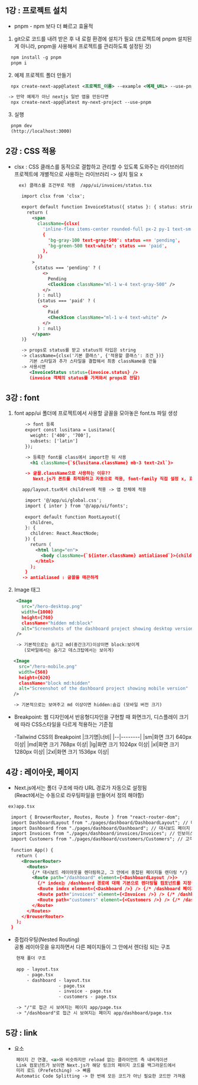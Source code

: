 ## 1강 : 프로젝트 설치
- pnpm - npm 보다 더 빠르고 효율적
  
1. git으로 코드를 내려 받은 후 내 로컬 환경에 설치가 필요
  (프로젝트에 pnpm 설치된 게 아니라, pnpm을 사용해서 프로젝트를 관리하도록 설정된 것)
  ```xml
    npm install -g pnpm
    pnpm i
  ```

2. 예제 프로젝트 폴더 만들기
  ```xml
    npx create-next-app@latest <프로젝트_이름> --example <예제_URL> --use-pnpm
  
   -> 만약 예제가 아닌 nextjs 일반 앱을 만든다면
    npx create-next-app@latest my-next-project --use-pnpm
  ```


3. 실행
  ```xml
    pnpm dev 
    (http://localhost:3000)
  ```

## 2강 : CSS 적용

  -  clsx : CSS 클래스를 동적으로 결합하고 관리할 수 있도록 도와주는 라이브러리<br>
            프로젝트에 개별적으로 사용하는 라이브러리 -> 설치 필요 x
       
  ```xml
       ex) 클래스를 조건부로 적용  /app/ui/invoices/status.tsx
  
        import clsx from 'clsx';
      
        export default function InvoiceStatus({ status }: { status: string }) {
          return (
            <span
              className={clsx(
                'inline-flex items-center rounded-full px-2 py-1 text-sm',
                {
                  'bg-gray-100 text-gray-500': status === 'pending',
                  'bg-green-500 text-white': status === 'paid',
                },
              )}
            >
             {status === 'pending' ? (
                <>
                  Pending
                  <ClockIcon className="ml-1 w-4 text-gray-500" />
                </>
              ) : null}
              {status === 'paid' ? (
                <>
                  Paid
                  <CheckIcon className="ml-1 w-4 text-white" />
                </>
              ) : null}
            </span>
        )}
  
        -> props로 status를 받고 status의 타입은 string
        -> className={clsx('기본 클래스', {'적용할 클래스': 조건 })}
           기본 스타일과 추가 스타일을 결합해서 최종 className을 만듦 
        -> 사용시엔 
           <InvoiceStatus status={invoice.status} />
           (invoice 객체의 status를 가져와서 props로 전달) 
  ```

## 3강 : font 

1. font 
   app/ui 폴더에 프로젝트에서 사용할 글꼴을 모아놓은 font.ts 파일 생성

   ```xml
       -> font 등록
       export const lusitana = Lusitana({ 
         weight: ['400', '700'],
         subsets: ['latin']
       });

       -> 등록한 font를 class에서 import한 뒤 사용
         <h1 className={`${lusitana.className} mb-3 text-2xl`}>

       -> 글꼴.className으로 사용하는 이유?? 
          Next.js가 폰트를 최적화하고 자동으로 적용, font-family 직접 설정 x, 효율적
      ```
      ```xml
         app/layout.tsx에서 children에 적용 -> 앱 전체에 적용
      
          import '@/app/ui/global.css';
          import { inter } from '@/app/ui/fonts';
           
          export default function RootLayout({
            children,
          }: {
            children: React.ReactNode;
          }) {
            return (
              <html lang="en">
                <body className={`${inter.className} antialiased`}>{children}</body>
              </html>
            );
          }
         -> antialiased : 글꼴을 매끈하게 
      ```

2. Image 태그

```xml
    <Image
      src="/hero-desktop.png"
      width={1000}
      height={760}
      className="hidden md:block"
      alt="Screenshots of the dashboard project showing desktop version"
    />

    -> 기본적으로는 숨기고 md(중간크기)이상이면 block:보이게 
       (모바일에서는 숨기고 데스크탑에서는 보이게)
 ```
 ```xml
    <Image
      src="/hero-mobile.png"
      width={560}
      height={620}
      className="block md:hidden"
      alt="Screenshot of the dashboard project showing mobile version"
    />

    -> 기본적으로는 보여주고 md 이상이면 hidden:숨김 (모바일 버전 크기)
 ```

- Breakpoint: 웹 디자인에서 반응형디자인을 구현할 때 화면크기, 디스플레이 크기에 따라 
              CSS스타일을 다르게 적용하는 기준점

  -Tailwind CSS의 Breakpoint
   |크기명|너비|
   |--|--------|
  |sm|화면 크기 640px 이상|
  |md|화면 크기 768px 이상|
  |lg|화면 크기 1024px 이상|
  |xl|화면 크기 1280px 이상|
  |2xl|화면 크기 1536px 이상|

## 4강 : 레이아웃, 페이지

- Next.js에서는 폴더 구조에 따라 URL 경로가 자동으로 설정됨 <br>
  (React에서는 수동으로 라우팅파일을 만들어서 정의 해야함)  

```xml
 ex)app.tsx

  import { BrowserRouter, Routes, Route } from "react-router-dom";
  import DashboardLayout from "./pages/dashboard/DashboardLayout"; // 대시보드 레이아웃
  import Dashboard from "./pages/dashboard/Dashboard"; // 대시보드 페이지
  import Invoices from "./pages/dashboard/invoices/Invoices"; // 인보이스 페이지
  import Customers from "./pages/dashboard/customers/Customers"; // 고객 페이지
  
  function App() {
    return (
      <BrowserRouter>
        <Routes>
          {/* 대시보드 레이아웃을 렌더링하고, 그 안에서 중첩된 페이지들 렌더링 */}
          <Route path="/dashboard" element={<DashboardLayout />}>
            {/* index는 /dashboard 경로에 대해 기본으로 렌더링될 컴포넌트를 지정*/}
            <Route index element={<Dashboard />} /> {/* /dashboard 페이지 */}
            <Route path="invoices" element={<Invoices />} /> {/* /dashboard/invoices 페이지 */}
            <Route path="customers" element={<Customers />} /> {/* /dashboard/customers 페이지 */}
          </Route>
        </Routes>
      </BrowserRouter>
    );
  }
```
 
- 중첩라우팅(Nested Routing) <br>
  공통 레이아웃을 유지하면서 다른 페이지들이 그 안에서 렌더링 되는 구조

```xml
    현재 폴더 구조
     
    app - layout.tsx
        - page.tsx
        - dashboard - layout.tsx
                    - page.tsx
                    - invoice - page.tsx
                    - customers - page.tsx

    -> "/"로 접근 시 보여지는 페이지 app/page.tsx
    -> "/dashboard"로 접근 시 보여지는 페이지 app/dashboard/page.tsx
```
 
## 5강 : link

- <Link> 요소 
 ```xml
     페이지 간 연결, <a>와 비슷하지만 reload 없는 클라이언트 측 내비게이션
     Link 컴포넌트가 보이면 Next.js가 해당 링크의 페이지 코드를 백그라운드에서 
     미리 로드 (Prefetching) -> 빠름
     Automatic Code Splitting -> 한 번에 모든 코드가 아닌 필요한 코드만 가져옴
 ```

